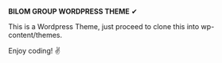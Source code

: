 **BILOM GROUP WORDPRESS THEME** ✔

This is a Wordpress Theme, just proceed to clone this into wp-content/themes.

Enjoy coding! ✌
